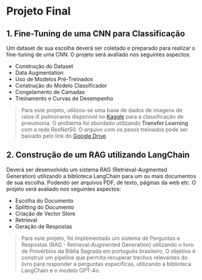 # Projeto Final

## 1. Fine-Tuning de uma CNN para Classificação

Um dataset de sua escolha deverá ser coletado e preparado para realizar o fine-tuning de uma CNN. O projeto será avaliado nos seguintes aspectos:
- Construção do Dataset
- Data Augmentation
- Uso de Modelos Pré-Treinados
- Construção do Modelo Classificador
- Congelamento de Camadas
- Treinamento e Curvas de Desempenho

>Para este projeto, utilizou-se uma base de dados de imagens de raios-X pulmonares disponível no [Kaggle](https://www.kaggle.com/datasets/paultimothymooney/chest-xray-pneumonia/data) para a classificação de pneumonia. O problema foi abordado utilizando __Transfer Learning__ com a rede ResNet50. O arquivo com os pesos treinados pode ser baixado pelo link do [Google Drive](https://drive.google.com/file/d/1FZMzfj3cfHC0z3_amABEwiIIfupyjlns/view?usp=sharing).

## 2. Construção de um RAG utilizando LangChain

Deverá ser desenvolvido um sistema RAG (Retrieval-Augmented Generation) utilizando a biblioteca LangChain para um ou mais documentos de sua escolha. Podendo ser arquivos PDF, de texto, páginas da web etc. O projeto será avaliado nos seguintes aspectos:
- Escolha do Documento
- Splitting do Documento
- Criação de Vector Store
- Retrieval
- Geração de Respostas

>Para este projeto, foi implementado um sistema de Perguntas e Respostas (RAG - Retrieval-Augmented Generation) utilizando o livro de Provérbios da Bíblia Sagrada em português brasileiro. O objetivo é construir um pipeline que permita recuperar trechos relevantes do livro para responder a perguntas específicas, utilizando a biblioteca LangChain e o modelo GPT-4o.
